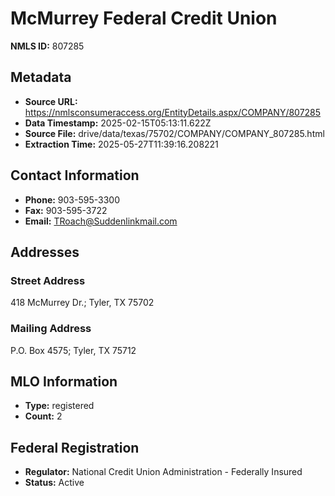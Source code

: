 # McMurrey Federal Credit Union

**NMLS ID:** 807285

## Metadata
- **Source URL:** https://nmlsconsumeraccess.org/EntityDetails.aspx/COMPANY/807285
- **Data Timestamp:** 2025-02-15T05:13:11.622Z
- **Source File:** drive/data/texas/75702/COMPANY/COMPANY_807285.html
- **Extraction Time:** 2025-05-27T11:39:16.208221

## Contact Information
- **Phone:** 903-595-3300
- **Fax:** 903-595-3722
- **Email:** TRoach@Suddenlinkmail.com

## Addresses
### Street Address
418 McMurrey Dr.; Tyler, TX 75702

### Mailing Address
P.O. Box 4575; Tyler, TX 75712

## MLO Information
- **Type:** registered
- **Count:** 2

## Federal Registration
- **Regulator:** National Credit Union Administration - Federally Insured
- **Status:** Active
